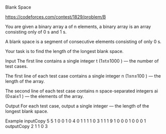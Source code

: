 Blank Space

https://codeforces.com/contest/1829/problem/B

You are given a binary array a
 of n
 elements, a binary array is an array consisting only of 0
s and 1
s.

A blank space is a segment of consecutive elements consisting of only 0
s.

Your task is to find the length of the longest blank space.

Input
The first line contains a single integer t
 (1≤t≤1000
) — the number of test cases.

The first line of each test case contains a single integer n
 (1≤n≤100
) — the length of the array.

The second line of each test case contains n
 space-separated integers ai
 (0≤ai≤1
) — the elements of the array.

Output
For each test case, output a single integer — the length of the longest blank space.

Example
inputCopy
5
5
1 0 0 1 0
4
0 1 1 1
1
0
3
1 1 1
9
1 0 0 0 1 0 0 0 1
outputCopy
2
1
1
0
3

